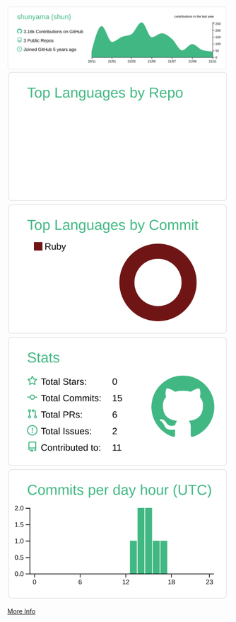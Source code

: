 [![](./profile-summary-card-output/vue/0-profile-details.svg)](https://github.com/shunyama/github-profile-summary-cards)
[![](./profile-summary-card-output/vue/1-repos-per-language.svg)](https://raw.githubusercontent.com/shunyama/github-profile-summary-cards) [![](./profile-summary-card-output/vue/2-most-commit-language.svg)](https://github.com/shunyama/github-profile-summary-cards)
[![](./profile-summary-card-output/vue/3-stats.svg)](https://github.com/shunyama/github-profile-summary-cards) [![](./profile-summary-card-output/vue/4-productive-time.svg)](https://github.com/shunyama/github-profile-summary-cards)

[More Info](https://github.com/shunyama/github-profile-summary-cards)

